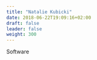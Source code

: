 ```yaml
---
title: "Natalie Kubicki"
date: 2018-06-22T19:09:16+02:00
draft: false
leader: false
weight: 300
---
```


Software
